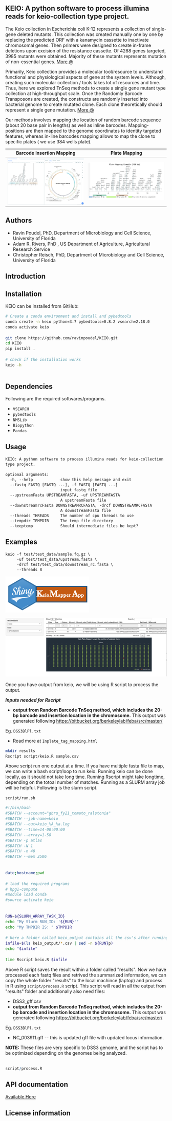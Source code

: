 ## KEIO: A python software to process illumina reads for keio-collection type project.

The Keio collection in Escherichia coli K-12 represents a collection of single-gene deleted mutants. This collection was created manually one by one by replacing the predicted ORF with a kanamycin cassette to inactivate chromosomal genes. Then primers were designed to create in-frame deletions upon excision of the resistance cassette. Of 4288 genes targeted, 3985 mutants were obtained. Majority of these mutants represents mutation of non-essential genes. [More @](https://www.ncbi.nlm.nih.gov/pmc/articles/PMC1681482/pdf/msb4100050.pdf)

Primarily, Keio collection provides a molecular tool/resource to understand functional and physiological aspects of gene at the system levels. Although, creating such molecular collection / tools takes lot of resources and time. Thus, here we explored TnSeq methods to create a single gene mutant type collection at high-throughput scale. Once the Randomly Barcode Transposons are created, the constructs are randomly inserted into bacterial genome to create mutated clone. Each clone theoretically should represent a single gene mutation. [More @](https://mbio.asm.org/content/6/3/e00306-15)

Our methods involves mapping the location of random barcode sequence (about 20 base pair in lengths) as well as inline barcodes. Mapping-positions are then mapped to the genome coordinates to identity targeted features, whereas in-line barcodes mapping allows to map the clone to specific plates ( we use 384 wells plate).


Barcode Insertion Mapping             |  Plate Mapping
:-------------------------:|:-------------------------:
![](https://raw.githubusercontent.com/ravinpoudel/KEIO/master/keio/data/instruction.png)  |  ![](https://raw.githubusercontent.com/ravinpoudel/KEIO/master/keio/data/platemapping.png)

## Authors

* Ravin Poudel, PhD, Department of Microbiology and Cell Science, University of Florida
* Adam R. Rivers, PhD , US Department of Agriculture, Agricultural Research Service
* Christopher Reisch, PhD, Department of Microbiology and Cell Science, University of Florida


## Introduction



## Installation

KEIO can be installed from GitHub:

```bash
# Create a conda environment and install and pybedtools
conda create -n keio python=3.7 pybedtools=0.8.2 vsearch=2.18.0
conda activate keio

git clone https://github.com/ravinpoudel/KEIO.git
cd KEIO
pip install .

# check if the installation works
keio -h
    
```


## Dependencies

Following are the required softwares/programs.


* ``VSEARCH``
* ``pybedtools``
* ``NMSLib``
* ``Biopython``
* ``Pandas``


## Usage

```
KEIO: A python software to process illumina reads for keio-collection type project.

optional arguments:
  -h, --help            show this help message and exit
  --fastq FASTQ [FASTQ ...], -f FASTQ [FASTQ ...]
                        input fastq file
  --upstreamFasta UPSTREAMFASTA, -uf UPSTREAMFASTA
                        A upstreamFasta file
  --downstreamrcFasta DOWNSTREAMRCFASTA, -drcf DOWNSTREAMRCFASTA
                        A downstreamFasta file
  --threads THREADS     The number of cpu threads to use
  --tempdir TEMPDIR     The temp file directory
  --keeptemp            Should intermediate files be kept?

```

## Examples


```{bash}
keio -f test/test_data/sample.fq.gz \
     -uf test/test_data/upstream.fasta \
     -drcf test/test_data/downstream_rc.fasta \
     --threads 8

```




[![IMAGE ALT TEXT HERE](https://raw.githubusercontent.com/ravinpoudel/KEIO/master/keio/data/applogo.png)](https://ravinpoudel.shinyapps.io/keioplatemapper/)


[![IMAGE ALT TEXT HERE](https://raw.githubusercontent.com/ravinpoudel/KEIO/master/keio/data/KeioMapper.png)](https://ravinpoudel.shinyapps.io/keioplatemapper/)


Once you have output from keio, we will be using R script to process the output. 

***Inputs needed for Rscript***

- **output from Random Barcode TnSeq method, which includes the 20-bp barcode and insertion location in the chromosome.** This output was generated following https://bitbucket.org/berkeleylab/feba/src/master/

Eg. `DSS3BlPl.txt`
- Read more at `Inplate_tag_mapping.html`

```bash
mkdir results
Rscript script/keio.R sample.csv 

```
Above script run one output at a time. If you have multiple fasta file to map, we can write a bash script/loop to run keio. Running keio can be done locally, as it should not take long time. Running Rscript might take longtime, depending on the totoal number of matches. Running as a SLURM array job will be helpful. Following is the slurm script.

`script/run.sh`

```bash
#!/bin/bash
#SBATCH --account="gbru_fy21_tomato_ralstonia"
#SBATCH --job-name=keio
#SBATCH --out=keio_%A_%a.log
#SBATCH --time=14-00:00:00
#SBATCH --array=1-58
#SBATCH -p atlas
#SBATCH -N 1
#SBATCH -n 48
#SBATCH --mem 250G


date;hostname;pwd

# load the required programs
# hpg1-compute
#module load conda
#source activate keio


RUN=${SLURM_ARRAY_TASK_ID}
echo "My Slurm RUN_ID: '${RUN}'"
echo "My TMPDIR IS: " $TMPDIR

# here a folder called keio_output contains all the csv's after running keio(python script)
infile=$(ls keio_output/*.csv | sed -n ${RUN}p)
echo "$infile"

time Rscript keio.R $infile


```
Above R script saves the result within a folder called "results". Now we have processed each fastq files and retrived the summarized information, we can copy the whole folder "results" to the local machince (laptop) and process in R using `script/process.R` script. This script will read in all the output from "results" folder and additionally also need  files:

- DSS3_gff.csv
- **output from Random Barcode TnSeq method, which includes the 20-bp barcode and insertion location in the chromosome.** This output was generated following https://bitbucket.org/berkeleylab/feba/src/master/

Eg. `DSS3BlPl.txt`
- NC_003911.gff -- this is updated gff file with updated locus information. 

**NOTE:** These files are very specific to DSS3 genome, and the script has to be optimized depending on the genomes being analyzed.

```R

script/process.R

```


## API documentation

[Available Here](https://ravinpoudel.github.io/KEIO/)


## License information

